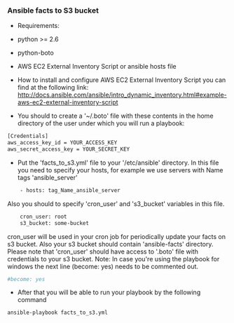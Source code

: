 ### Ansible facts to S3 bucket
- Requirements:
 - python >= 2.6
 - python-boto
 - AWS EC2 External Inventory Script or ansible hosts file

- How to install and configure AWS EC2 External Inventory Script you can find at the following link: http://docs.ansible.com/ansible/intro_dynamic_inventory.html#example-aws-ec2-external-inventory-script
- You should to create a '~/.boto' file with these contents in the home directory of the user under which you will run a playbook:
```sh
[Credentials]
aws_access_key_id = YOUR_ACCESS_KEY
aws_secret_access_key = YOUR_SECRET_KEY
```

- Put the 'facts_to_s3.yml' file to your '/etc/ansible' directory.
In this file you need to specify your hosts, for example we use servers with Name tags 'ansible_server'
```sh
    - hosts: tag_Name_ansible_server
```
Also you should to specify 'cron_user' and 's3_bucket' variables in this file.
```sh
    cron_user: root
    s3_bucket: some-bucket
```
cron_user will be used in your cron job for periodically update your facts on s3 bucket. Also your s3 bucket should contain 'ansible-facts' directory. Please note that 'cron_user' should have access to '.boto' file with credentials to your s3 bucket. 
Note: In case you're using the playbook for windows the next line (become: yes) needs to be commented out.
```sh
#become: yes
```

- After that you will be able to run your playbook by the following command
```
ansible-playbook facts_to_s3.yml
```
